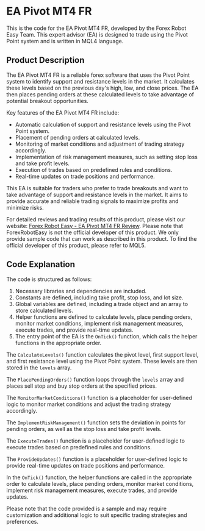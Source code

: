 # EA Pivot MT4 FR

This is the code for the EA Pivot MT4 FR, developed by the Forex Robot Easy Team. This expert advisor (EA) is designed to trade using the Pivot Point system and is written in MQL4 language.

## Product Description

The EA Pivot MT4 FR is a reliable forex software that uses the Pivot Point system to identify support and resistance levels in the market. It calculates these levels based on the previous day's high, low, and close prices. The EA then places pending orders at these calculated levels to take advantage of potential breakout opportunities.

Key features of the EA Pivot MT4 FR include:

- Automatic calculation of support and resistance levels using the Pivot Point system.
- Placement of pending orders at calculated levels.
- Monitoring of market conditions and adjustment of trading strategy accordingly.
- Implementation of risk management measures, such as setting stop loss and take profit levels.
- Execution of trades based on predefined rules and conditions.
- Real-time updates on trade positions and performance.

This EA is suitable for traders who prefer to trade breakouts and want to take advantage of support and resistance levels in the market. It aims to provide accurate and reliable trading signals to maximize profits and minimize risks.

For detailed reviews and trading results of this product, please visit our website: [Forex Robot Easy - EA Pivot MT4 FR Review](https://forexroboteasy.com/forex-robot-review/ea-pivot-mt4-fr-review-reliable-forex-software-with-99-99-accuracy/). Please note that ForexRobotEasy is not the official developer of this product. We only provide sample code that can work as described in this product. To find the official developer of this product, please refer to MQL5.

## Code Explanation

The code is structured as follows:

1. Necessary libraries and dependencies are included.
2. Constants are defined, including take profit, stop loss, and lot size.
3. Global variables are defined, including a trade object and an array to store calculated levels.
4. Helper functions are defined to calculate levels, place pending orders, monitor market conditions, implement risk management measures, execute trades, and provide real-time updates.
5. The entry point of the EA is the `OnTick()` function, which calls the helper functions in the appropriate order.

The `CalculateLevels()` function calculates the pivot level, first support level, and first resistance level using the Pivot Point system. These levels are then stored in the `levels` array.

The `PlacePendingOrders()` function loops through the `levels` array and places sell stop and buy stop orders at the specified prices.

The `MonitorMarketConditions()` function is a placeholder for user-defined logic to monitor market conditions and adjust the trading strategy accordingly.

The `ImplementRiskManagement()` function sets the deviation in points for pending orders, as well as the stop loss and take profit levels.

The `ExecuteTrades()` function is a placeholder for user-defined logic to execute trades based on predefined rules and conditions.

The `ProvideUpdates()` function is a placeholder for user-defined logic to provide real-time updates on trade positions and performance.

In the `OnTick()` function, the helper functions are called in the appropriate order to calculate levels, place pending orders, monitor market conditions, implement risk management measures, execute trades, and provide updates.

Please note that the code provided is a sample and may require customization and additional logic to suit specific trading strategies and preferences.
